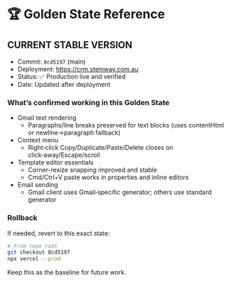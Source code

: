 # 🏆 Golden State Reference

## CURRENT STABLE VERSION

- Commit: `8cd5197` (main)
- Deployment: https://crm.steinway.com.au
- Status: ✅ Production live and verified
- Date: Updated after deployment

### What’s confirmed working in this Golden State

- Gmail text rendering
  - Paragraphs/line breaks preserved for text blocks (uses contentHtml or newline→paragraph fallback)
- Context menu
  - Right‑click Copy/Duplicate/Paste/Delete closes on click‑away/Escape/scroll
- Template editor essentials
  - Corner-resize snapping improved and stable
  - Cmd/Ctrl+V paste works in properties and inline editors
- Email sending
  - Gmail client uses Gmail‑specific generator; others use standard generator

### Rollback

If needed, revert to this exact state:

```bash
# From repo root
git checkout 8cd5197
npx vercel --prod
```

Keep this as the baseline for future work. 